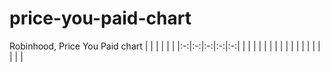 # price-you-paid-chart
Robinhood, Price You Paid chart
|   |   |   |   |   |
|:-:|:-:|:-:|:-:|:-:|
|   |   |   |   |   |
|   |   |   |   |   |
|   |   |   |   |   |
